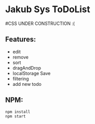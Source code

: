 # **Jakub Sys ToDoList**

#CSS UNDER CONSTRUCTION :(
## Features:
- edit
- remove
- sort
- dragAndDrop
- localStorage Save
- filtering
- add new todo

## NPM:
```bash
npm install
npm start
```

